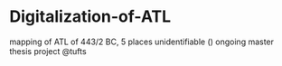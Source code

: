# Digitalization-of-ATL
mapping of ATL of 443/2 BC, 5 places unidentifiable ()
ongoing master thesis project @tufts
